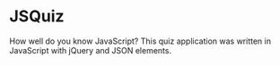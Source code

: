 JSQuiz
======

How well do you know JavaScript? This quiz application was written in JavaScript with jQuery and JSON elements.

